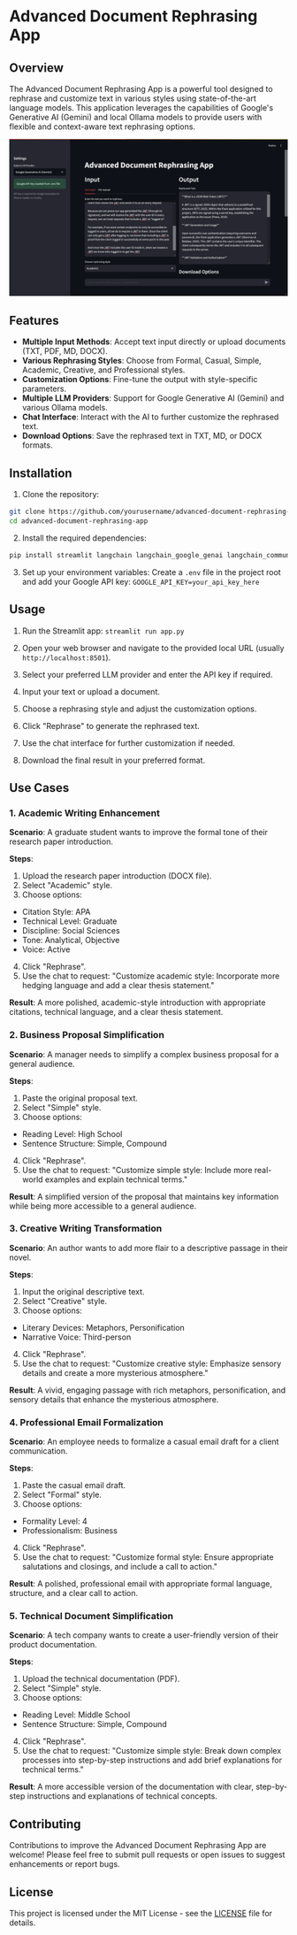 # Advanced Document Rephrasing App

## Overview

The Advanced Document Rephrasing App is a powerful tool designed to rephrase and customize text in various styles using state-of-the-art language models. This application leverages the capabilities of Google's Generative AI (Gemini) and local Ollama models to provide users with flexible and context-aware text rephrasing options.

![App Screenshot](app_screenshot.png)

## Features

- **Multiple Input Methods**: Accept text input directly or upload documents (TXT, PDF, MD, DOCX).
- **Various Rephrasing Styles**: Choose from Formal, Casual, Simple, Academic, Creative, and Professional styles.
- **Customization Options**: Fine-tune the output with style-specific parameters.
- **Multiple LLM Providers**: Support for Google Generative AI (Gemini) and various Ollama models.
- **Chat Interface**: Interact with the AI to further customize the rephrased text.
- **Download Options**: Save the rephrased text in TXT, MD, or DOCX formats.

## Installation

1. Clone the repository:

```bash
git clone https://github.com/yourusername/advanced-document-rephrasing-app.git
cd advanced-document-rephrasing-app
```

2. Install the required dependencies:

```bash
pip install streamlit langchain langchain_google_genai langchain_community pypdf python-docx python-dotenv
```

3. Set up your environment variables:
Create a `.env` file in the project root and add your Google API key:
`GOOGLE_API_KEY=your_api_key_here`

## Usage

1. Run the Streamlit app:
`streamlit run app.py`


2. Open your web browser and navigate to the provided local URL (usually `http://localhost:8501`).

3. Select your preferred LLM provider and enter the API key if required.

4. Input your text or upload a document.

5. Choose a rephrasing style and adjust the customization options.

6. Click "Rephrase" to generate the rephrased text.

7. Use the chat interface for further customization if needed.

8. Download the final result in your preferred format.

## Use Cases

### 1. Academic Writing Enhancement

**Scenario**: A graduate student wants to improve the formal tone of their research paper introduction.

**Steps**:
1. Upload the research paper introduction (DOCX file).
2. Select "Academic" style.
3. Choose options:
- Citation Style: APA
- Technical Level: Graduate
- Discipline: Social Sciences
- Tone: Analytical, Objective
- Voice: Active
4. Click "Rephrase".
5. Use the chat to request: "Customize academic style: Incorporate more hedging language and add a clear thesis statement."

**Result**: A more polished, academic-style introduction with appropriate citations, technical language, and a clear thesis statement.

### 2. Business Proposal Simplification

**Scenario**: A manager needs to simplify a complex business proposal for a general audience.

**Steps**:
1. Paste the original proposal text.
2. Select "Simple" style.
3. Choose options:
- Reading Level: High School
- Sentence Structure: Simple, Compound
4. Click "Rephrase".
5. Use the chat to request: "Customize simple style: Include more real-world examples and explain technical terms."

**Result**: A simplified version of the proposal that maintains key information while being more accessible to a general audience.

### 3. Creative Writing Transformation

**Scenario**: An author wants to add more flair to a descriptive passage in their novel.

**Steps**:
1. Input the original descriptive text.
2. Select "Creative" style.
3. Choose options:
- Literary Devices: Metaphors, Personification
- Narrative Voice: Third-person
4. Click "Rephrase".
5. Use the chat to request: "Customize creative style: Emphasize sensory details and create a more mysterious atmosphere."

**Result**: A vivid, engaging passage with rich metaphors, personification, and sensory details that enhance the mysterious atmosphere.

### 4. Professional Email Formalization

**Scenario**: An employee needs to formalize a casual email draft for a client communication.

**Steps**:
1. Paste the casual email draft.
2. Select "Formal" style.
3. Choose options:
- Formality Level: 4
- Professionalism: Business
4. Click "Rephrase".
5. Use the chat to request: "Customize formal style: Ensure appropriate salutations and closings, and include a call to action."

**Result**: A polished, professional email with appropriate formal language, structure, and a clear call to action.

### 5. Technical Document Simplification

**Scenario**: A tech company wants to create a user-friendly version of their product documentation.

**Steps**:
1. Upload the technical documentation (PDF).
2. Select "Simple" style.
3. Choose options:
- Reading Level: Middle School
- Sentence Structure: Simple, Compound
4. Click "Rephrase".
5. Use the chat to request: "Customize simple style: Break down complex processes into step-by-step instructions and add brief explanations for technical terms."

**Result**: A more accessible version of the documentation with clear, step-by-step instructions and explanations of technical concepts.

## Contributing

Contributions to improve the Advanced Document Rephrasing App are welcome! Please feel free to submit pull requests or open issues to suggest enhancements or report bugs.

## License

This project is licensed under the MIT License - see the [LICENSE](LICENSE) file for details.